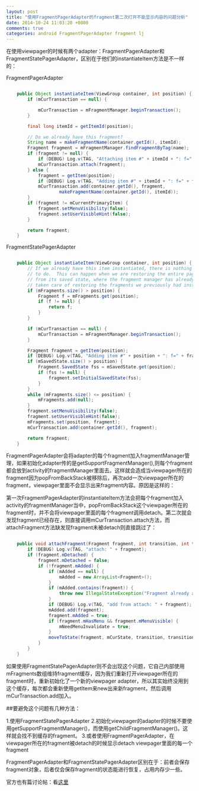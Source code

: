 ```yaml
---
layout: post
title: "使用FragmentPagerAdapter的fragment第二次打开不能显示内容的问题分析"
date: 2014-10-24 11:03:20 +0800
comments: true
categories: android FragmentPagerAdapter fragment lj
---
```


在使用viewpager的时候有两个adapter：FragmentPagerAdapter和FragmentStatePagerAdapter，区别在于他们的instantiateItem方法是不一样的：

FragmentPagerAdapter

```java

    public Object instantiateItem(ViewGroup container, int position) {
        if (mCurTransaction == null) {

            mCurTransaction = mFragmentManager.beginTransaction();
        }

        final long itemId = getItemId(position);

        // Do we already have this fragment?
        String name = makeFragmentName(container.getId(), itemId);
        Fragment fragment = mFragmentManager.findFragmentByTag(name);
        if (fragment != null) {
            if (DEBUG) Log.v(TAG, "Attaching item #" + itemId + ": f=" + fragment);
            mCurTransaction.attach(fragment);
        } else {
            fragment = getItem(position);
            if (DEBUG) Log.v(TAG, "Adding item #" + itemId + ": f=" + fragment);
            mCurTransaction.add(container.getId(), fragment,
                    makeFragmentName(container.getId(), itemId));
        }
        if (fragment != mCurrentPrimaryItem) {
            fragment.setMenuVisibility(false);
            fragment.setUserVisibleHint(false);
        }

        return fragment;
    }
```




FragmentStatePagerAdapter

```java

    public Object instantiateItem(ViewGroup container, int position) {
        // If we already have this item instantiated, there is nothing
        // to do.  This can happen when we are restoring the entire pager
        // from its saved state, where the fragment manager has already
        // taken care of restoring the fragments we previously had instantiated.
        if (mFragments.size() > position) {
            Fragment f = mFragments.get(position);
            if (f != null) {
                return f;
            }
        }

        if (mCurTransaction == null) {
            mCurTransaction = mFragmentManager.beginTransaction();
        }

        Fragment fragment = getItem(position);
        if (DEBUG) Log.v(TAG, "Adding item #" + position + ": f=" + fragment);
        if (mSavedState.size() > position) {
            Fragment.SavedState fss = mSavedState.get(position);
            if (fss != null) {
                fragment.setInitialSavedState(fss);
            }
        }
        while (mFragments.size() <= position) {
            mFragments.add(null);
        }
        fragment.setMenuVisibility(false);
        fragment.setUserVisibleHint(false);
        mFragments.set(position, fragment);
        mCurTransaction.add(container.getId(), fragment);

        return fragment;
    }
```

FragmentPagerAdapter会将adapter的每个fragment加入fragmentManager管理，如果初始化adapter传的是getSupportFragmentManager(),则每个fragment都会放到activity的fragmentManager里面去。这样就会造成当viewpager所在的fragment因为popFromBackStack被移除后，再次add一次viewpager所在的fragment，viewpager里面不会显示出来fragment内容。原因是这样的：

第一次FragmentPagerAdapter的instantiateItem方法会把每个fragment加入activity的fragmentManager当中，popFromBackStack这个viewpager所在的fragment时，并不会将viewpager里面的每个fragment调用detach。第二次就会发现fragment已经存在，则直接调用mCurTransaction.attach方法，而attachFragment方法缺发现fragment未被detach则直接跳过了：


```java

    public void attachFragment(Fragment fragment, int transition, int transitionStyle) {
        if (DEBUG) Log.v(TAG, "attach: " + fragment);
        if (fragment.mDetached) {
            fragment.mDetached = false;
            if (!fragment.mAdded) {
                if (mAdded == null) {
                    mAdded = new ArrayList<Fragment>();
                }
                if (mAdded.contains(fragment)) {
                    throw new IllegalStateException("Fragment already added: " + fragment);
                }
                if (DEBUG) Log.v(TAG, "add from attach: " + fragment);
                mAdded.add(fragment);
                fragment.mAdded = true;
                if (fragment.mHasMenu && fragment.mMenuVisible) {
                    mNeedMenuInvalidate = true;
                }
                moveToState(fragment, mCurState, transition, transitionStyle, false);
            }
        }
    }
```


如果使用FragmentStatePagerAdapter则不会出现这个问题，它自己内部使用mFragments数组维持fragment缓存，因为我们重新打开viewpager所在的fragment时，重新初始化了一个新的viewpager adapter，所以其实始终没用到这个缓存，每次都会重新使用getItem来new出来新fragment，然后调用mCurTransaction.add加入。

##要避免这个问题有几种方法：

1.使用FragmentStatePagerAdapter
2.初始化viewpager的adapter的时候不要使用getSupportFragmentManager()，而使用getChildFragmentManager()。这样就会找不到缓存的fragment。
3.或者使用FragmentPagerAdapter，在viewpager所在的fragment被detach的时候显示detach viewpager里面的每一个fragment

FragmentPagerAdapter和FragmentStatePagerAdapter区别在于：前者会保存fragment对象，后者仅会保存fragment的状态能进行恢复，占用内存少一些。

官方也有篇讨论帖：看[这里](https://code.google.com/p/android/issues/detail?id=59579&q=FragmentPagerAdapter%20instantiateItem&colspec=ID%20Type%20Status%20Owner%20Summary%20Stars)


